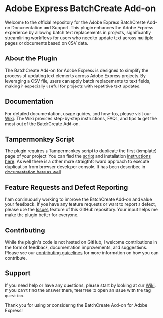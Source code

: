 # Adobe Express BatchCreate Add-on

Welcome to the official repository for the Adobe Express BatchCreate Add-on Documentation and Support. 
This plugin enhances the Adobe Express experience by allowing batch text replacements in projects, significantly streamlining workflows for users who need to update text across multiple pages or documents based on CSV data.

## About the Plugin

The BatchCreate Add-on for Adobe Express is designed to simplify the process of updating text elements across Adobe Express projects. By leveraging a CSV file, users can apply batch replacements to text fields, making it especially useful for projects with repetitive text updates.

## Documentation

For detailed documentation, usage guides, and how-tos, please visit our [Wiki](https://github.com/daimaukr/ae-batchcreate-plugin-documentation/wiki). The Wiki provides step-by-step instructions, FAQs, and tips to get the most out of the BatchCreate Add-on.

## Tampermonkey Script

The plugin requires a Tampermonkey script to duplicate the first (template) page of your project. You can find the [script](https://github.com/daimaukr/ae-batchcreate-plugin-documentation/raw/main/tampermonkey/duplicateButton.user.js) and installation [instructions here](#).
As well there is a other more straigthforward approach to execute duplication from browser developer console. It has been described in [documentation here as well](#).

## Feature Requests and Defect Reporting

I'am continuously working to improve the BatchCreate Add-on and value your feedback. If you have any feature requests or want to report a defect, please use the [Issues](https://github.com/daimaukr/ae-batchcreate-plugin-documentation/issues) feature of this GitHub repository. Your input helps me make the plugin better for everyone.

## Contributing

While the plugin's code is not hosted on GitHub, I welcome contributions in the form of feedback, documentation improvements, and suggestions. Please see our [contributing guidelines](https://github.com/daimaukr/ae-batchcreate-plugin-documentation/CONTRIBUTING.md) for more information on how you can contribute.

## Support

If you need help or have any questions, please start by looking at our [Wiki](https://github.com/daimaukr/ae-batchcreate-plugin-documentation/wiki). If you can't find the answer there, feel free to open an issue with the tag `question`.

Thank you for using or considering the BatchCreate Add-on for Adobe Express!
